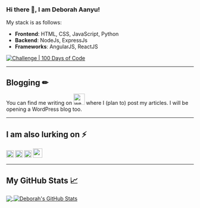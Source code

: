 ### Hi there 👋, I am Deborah Aanyu!

My stack is as follows:
* **Frontend**: HTML, CSS, JavaScript, Python
* **Backend**: NodeJs, ExpressJs
* **Frameworks**: AngularJS, ReactJS

[![Challenge | 100 Days of Code](https://img.shields.io/static/v1?label=Challenge&labelColor=384357&message=100%20Days%20of%20Code&color=00b4ee&style=for-the-badge&link=https://www.100daysofcode.com)](https://www.100daysofcode.com)

---

## Blogging  &#x270f;
You can find me writing on  [<img src='https://cdn.jsdelivr.net/npm/simple-icons@3.0.1/icons/dev-dot-to.svg' alt='website' height='30'>](https://dev.to/catalinmpit)  where I (plan to) post my articles. I will be opening a WordPress blog too.

---

## I am also lurking on ⚡
[<img src='https://cdn.jsdelivr.net/npm/simple-icons@3.0.1/icons/linkedin.svg' alt='linkedin' height='20'>](https://www.linkedin.com/in/deborahaanyu) [<img src='https://cdn.jsdelivr.net/npm/simple-icons@3.0.1/icons/instagram.svg' alt='instagram' height='20'>](https://www.instagram.com/_de_bb.ie/) [<img src='https://cdn.jsdelivr.net/npm/simple-icons@3.0.1/icons/twitter.svg' alt='twitter' height='20'>](https://twitter.com/deborah_aanyu) [<img src='https://cdn.jsdelivr.net/npm/simple-icons@3.0.1/icons/dev-dot-to.svg' alt='website' height='25'>](https://dev.to/deborahtrez)

---

## My GitHub Stats &#x1f4c8;

<a href="https://github.com/deborahtrez/deborahtrez">
  <img align="center" src="https://github-readme-stats.vercel.app/api/top-langs/?username=deborahtrez&hide=java,html&title_color=ffffff&text_color=c9cacc&icon_color=2bbc8a&bg_color=1d1f21" />
</a>
<a href="https://github.com/deborahtrez/deborahtrez">
  <img align="center" src="https://github-readme-stats.vercel.app/api?username=deborahtrez&show_icons=true&line_height=27&count_private=true&title_color=ffffff&text_color=c9cacc&icon_color=2bbc8a&bg_color=1d1f21" alt="Deborah's GitHub Stats" />
</a>

<!--
**deborahtrez/deborahtrez** is a ✨ _special_ ✨ repository because its `README.md` (this file) appears on your GitHub profile.

Here are some ideas to get you started:

- 🔭 I’m currently working on ...
- 🌱 I’m currently learning ...
- 👯 I’m looking to collaborate on ...
- 🤔 I’m looking for help with ...
- 💬 Ask me about ...
- 📫 How to reach me: ...
- 😄 Pronouns: ...
- ⚡ Fun fact: ...
-->
